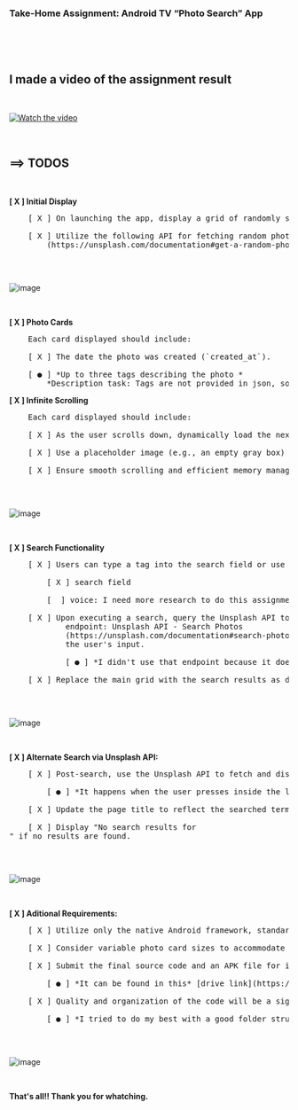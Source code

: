 ### Take-Home Assignment: Android TV “Photo Search” App<br />
<br />
<br />
<br />



## I made a video of the assignment result<br />
<br />

[![Watch the video](https://drive.google.com/uc?export=view&id=14z2m90TgeeT81xqkTCIQ_eSgcH1M8ri-)](https://drive.google.com/file/d/1GBKsG-0TH1J29WpFICwxGAKOJ-h2ynTA/view?usp=sharing)

<br />

## ==> TODOS <br />

<br />

**[ X ] Initial Display** <br />
<pre>
    [ X ] On launching the app, display a grid of randomly selected photos from Unsplash. <br />
    [ X ] Utilize the following API for fetching random photos:Unsplash API - Get a Random Photo 
        (https://unsplash.com/documentation#get-a-random-photo)<br />
</pre>
<br />
        
![image](https://drive.google.com/uc?export=view&id=1eiHSXYCxTtbvIJ4gPxIvZOOZXOuWD_Zp)

<br />

**[ X ] Photo Cards** <br />
<pre>
    Each card displayed should include: <br />
    [ X ] The date the photo was created (`created_at`). <br />
    [ ● ] *Up to three tags describing the photo *
        *Description task: Tags are not provided in json, so I put the name of the creator and the photo description instead of tags.*
</pre>

**[ X ] Infinite Scrolling**  <br />
<pre>
    Each card displayed should include: <br />
    [ X ] As the user scrolls down, dynamically load the next set of photo thumbnails. <br />
    [ X ] Use a placeholder image (e.g., an empty gray box) if the photo is still loading. <br />
    [ X ] Ensure smooth scrolling and efficient memory management. <br />
</pre>
<br />

![image](https://drive.google.com/uc?export=view&id=1S99ArIo_g2PA4TOenTvdqKYwC2TACZNb)

<br />

**[ X ] Search Functionality**  <br />
<pre>
    [ X ] Users can type a tag into the search field or use voice search. <br />
        [ X ] search field <br />
        [  ] voice: I need more research to do this assignment  <br />
    [ X ] Upon executing a search, query the Unsplash API to display relevant photos using this
            endpoint: Unsplash API - Search Photos
            (https://unsplash.com/documentation#search-photos), with the query parameter set to
            the user's input. <br />
            [ ● ] *I didn't use that endpoint because it doesn't have the option to send queries, instead I used the /photos/random endpoint* <br />        
    [ X ] Replace the main grid with the search results as depicted in Mockup 2. <br />
</pre>
<br />

![image](https://drive.google.com/uc?export=view&id=1pIRYSAefMcKNoFB0BDU1DB0rGA8L17tk)

<br />

**[ X ] Alternate Search via Unsplash API:** <br />
<pre>
    [ X ] Post-search, use the Unsplash API to fetch and display results on a refreshed mainpage. <br />
        [ ● ] *It happens when the user presses inside the logo.* <br />
    [ X ] Update the page title to reflect the searched term. <br />
    [ X ] Display "No search results for <search term>" if no results are found. <br />
</pre>
<br />

![image](https://drive.google.com/uc?export=view&id=19pSxVo4Q_mSkUjiCk9XRXHPcmVriICzt)

<br />
    
**[ X ] Aditional Requirements:** <br />
<pre>
    [ X ] Utilize only the native Android framework, standard androidx libraries, and networking libraries like Retrofit. <br />
    [ X ] Consider variable photo card sizes to accommodate different aspect ratios from Unsplash, or alternatively crop photos to fit a uniform card size. <br />
    [ X ] Submit the final source code and an APK file for installation on an Android TV box. <br />
        [ ● ] *It can be found in this* [drive link](https://drive.google.com/drive/folders/1GwqsLzS8_pBTgV-PgVMZDKdfuuUx6vFg?usp=drive_link)  <br />
    [ X ] Quality and organization of the code will be a significant factor in the assessment. <br />
        [ ● ] *I tried to do my best with a good folder structure* <br />
</pre>
<br />

![image](https://drive.google.com/uc?export=view&id=1w9PqnUUm1sAFM7ZcR9S-SmrOxvMByz4V)

<br />

**That's all!! Thank you for whatching.**
